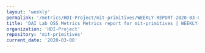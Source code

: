 ```yaml
---
layout: 'weekly'
permalink: '/metrics/HDI-Project/mit-primitives/WEEKLY-REPORT-2020-03-08'
title: 'DAI Lab OSS Metrics Metrics report for mit-primitives | WEEKLY-REPORT-2020-03-08'
organization: 'HDI-Project'
repository: 'mit-primitives'
current_date: '2020-03-08'
---
```

